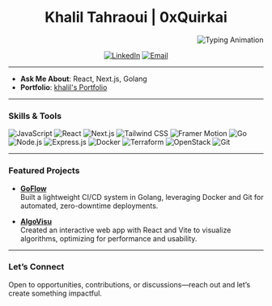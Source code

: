 <h1 align="center">Khalil Tahraoui | 0xQuirkai</h1>

<div align="right"><img src="https://readme-typing-svg.herokuapp.com?font=Fira+Code&pause=500&color=32CD32&width=600&lines=Full-Stack+Developer;Cloud+Computing+%26+DevOps;Web3+%26+Blockchain" alt="Typing Animation">
 </div>

<p align="center">
  <a href="https://www.linkedin.com/in/khalil-t-19aa42191/"><img src="https://img.shields.io/badge/LinkedIn-0077B5?style=flat&logo=linkedin&logoColor=white" alt="LinkedIn"></a>
  <a href="mailto:khalil.tahraouil@gmail.com"><img src="https://img.shields.io/badge/Email-D14836?style=flat&logo=gmail&logoColor=white" alt="Email"></a>
</p>

---


- **Ask Me About**: React, Next.js,  Golang 
- **Portfolio**: [khalil's Portfolio](https://tahraoui.netlify.app/)  

---

### Skills & Tools
<p align="left">
 <img src="https://img.shields.io/badge/JavaScript-F7DF1E?style=flat&logo=javascript&logoColor=black" alt="JavaScript">
<img src="https://img.shields.io/badge/React-61DAFB?style=flat&logo=react&logoColor=black" alt="React">
<img src="https://img.shields.io/badge/Next.js-000000?style=flat&logo=next.js&logoColor=white" alt="Next.js">
<img src="https://img.shields.io/badge/Tailwind%20CSS-38B2AC?style=flat&logo=tailwindcss&logoColor=white" alt="Tailwind CSS">
<img src="https://img.shields.io/badge/Framer%20Motion-0055FF?style=flat&logo=framer&logoColor=white" alt="Framer Motion">
<img src="https://img.shields.io/badge/Go-00ADD8?style=flat&logo=go&logoColor=white" alt="Go">
<img src="https://img.shields.io/badge/Node.js-339933?style=flat&logo=node.js&logoColor=white" alt="Node.js">
<img src="https://img.shields.io/badge/Express.js-000000?style=flat&logo=express&logoColor=white" alt="Express.js">
<img src="https://img.shields.io/badge/Docker-2496ED?style=flat&logo=docker&logoColor=white" alt="Docker">
<img src="https://img.shields.io/badge/Terraform-623CE4?style=flat&logo=terraform&logoColor=white" alt="Terraform">
<img src="https://img.shields.io/badge/OpenStack-ED1944?style=flat&logo=openstack&logoColor=white" alt="OpenStack">
<img src="https://img.shields.io/badge/Git-F05032?style=flat&logo=git&logoColor=white" alt="Git">

</p>

---

### Featured Projects

- **[GoFlow](https://github.com/0xquirkai/golang-Ci-Cd-system)**  
  Built a lightweight CI/CD system in Golang, leveraging Docker and Git for automated, zero-downtime deployments.

- **[AlgoVisu](https://github.com/0xquirkai/algoVisu)**  
  Created an interactive web app with React and Vite to visualize algorithms, optimizing for performance and usability.




---

### Let’s Connect
Open to opportunities, contributions, or discussions—reach out and let’s create something impactful.
